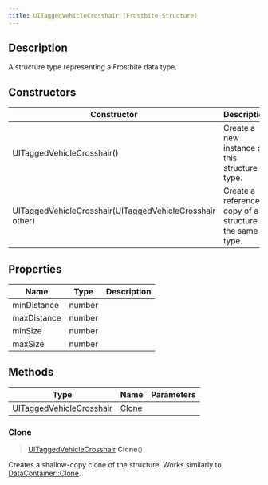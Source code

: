 ```yaml
---
title: UITaggedVehicleCrosshair (Frostbite Structure)
---
```

## Description

A structure type representing a Frostbite data type.

## Constructors

| Constructor                                              | Description                                              |
| -------------------------------------------------------- | -------------------------------------------------------- |
| UITaggedVehicleCrosshair()                               | Create a new instance of this structure type.            |
| UITaggedVehicleCrosshair(UITaggedVehicleCrosshair other) | Create a reference copy of a structure of the same type. |

## Properties

| Name        | Type   | Description |
| ----------- | ------ | ----------- |
| minDistance | number |             |
| maxDistance | number |             |
| minSize     | number |             |
| maxSize     | number |             |

## Methods

| Type                                                 | Name            | Parameters |
| ---------------------------------------------------- | --------------- | ---------- |
| [UITaggedVehicleCrosshair](UITaggedVehicleCrosshair) | [Clone](#clone) |            |

### Clone

> [UITaggedVehicleCrosshair](UITaggedVehicleCrosshair) **Clone**()

Creates a shallow-copy clone of the structure. Works similarly to [DataContainer::Clone](/vext/ref/cls/shr/datacontainer#clone).
